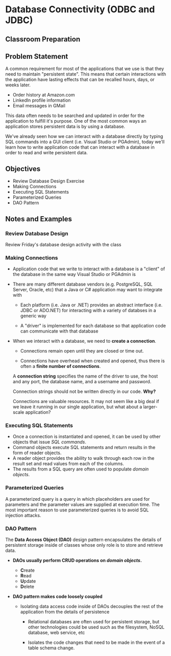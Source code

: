 # Database Connectivity (ODBC and JDBC)

## Classroom Preparation

## Problem Statement
A common requirement for most of the applications that we use is that they need to maintain "persistent state".  This means that certain interactions with the application have lasting effects that can be recalled hours, days, or weeks later.

- Order history at Amazon.com
- LinkedIn profile information
- Email messages in GMail

This data often needs to be searched and updated in order for the application to fulfill it's purpose. One of the most common ways an application stores persistent data is by using a database.

We've already seen how we can interact with a database directly by typing SQL commands into a GUI client (i.e. Visual Studio or PGAdmin), today we'll learn how to write application code that can interact with a database in order to read and write persistent data.

## Objectives

* Review Database Design Exercise
* Making Connections
* Executing SQL Statements 
* Parameterized Queries
* DAO Pattern

## Notes and Examples

### Review Database Design 

Review Friday's database design activity with the class

### Making Connections

- Application code that we write to interact with a database is a "client" of the database in the same way Visual Studio or PGAdmin is

- There are many different database vendors (e.g. PostgreSQL, SQL Server, Oracle, etc) that a Java or C# application may want to integrate with

    - Each platform (i.e. Java or .NET) provides an abstract interface (i.e. JDBC or ADO.NET) for interacting with a variety of databses in a generic way

    - A "driver" is implemented for each database so that application code can communicate with that database

- When we interact with a database, we need to **create a connection**.

    - Connections remain open until they are closed or time out.

    - Connections have overhead when created and opened, thus there is often a **finite number of connections**.

    <div class="definition note">

    A **connection string** specifies the name of the driver to use, the host and any port, the database name, and a username and password.
    
    </div>

    <div class="caution note">
    
    Connection strings should not be written directly in our code. **Why?**
    
    </div>

    <div class="caution note">
    Connections are valuable resources. It may not seem like a big deal if we leave it running in our single application, but what about a larger-scale application?</div>


### Executing SQL Statements

- Once a connection is instantiated and opened, it can be used by other objects that issue *SQL commands*.
- Command objects execute SQL statements and return results in the form of reader objects.
- A reader object provides the ability to walk through each row in the result set and read values from each of the columns.
- The results from a SQL query are often used to populate *domain objects*.

### Parameterized Queries

<div class="definition note">
	A parameterized query is a query in which placeholders are used for parameters and the parameter values are supplied at execution time. The most important reason to use parameterized queries is to avoid SQL injection attacks.
</div>

### DAO Pattern

<div class="definition note">

The **Data Access Object (DAO)** design pattern encapsulates the details of persistent storage inside of classes whose only role is to store and retrieve data.

</div>

- **DAOs usually perform CRUD operations on *domain objects*.**
    - **C**reate
    - **R**ead
    - **U**pdate
    - **D**elete

- **DAO pattern makes code loosely coupled**

    - Isolating data access code inside of DAOs decouples the rest of the application from the details of persistence

        - Relational databases are often used for persistent storage, but other technologies could be used such as the filesystem, NoSQL database, web service, etc

        - Isolates the code changes that need to be made in the event of a table schema change. 

